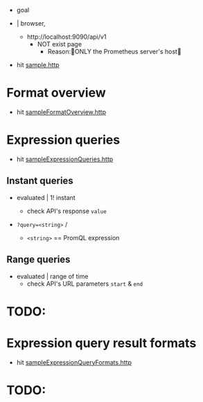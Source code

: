 * goal

* | browser,
  * http://localhost:9090/api/v1
    * NOT exist page
      * Reason:🧠ONLY the Prometheus server's host🧠

* hit [sample.http](sample.http)

# Format overview
* hit [sampleFormatOverview.http](sampleFormatOverview.http)

# Expression queries
* hit [sampleExpressionQueries.http](sampleExpressionQueries.http)
## Instant queries
* evaluated | 1! instant
  * check API's response `value`

* `?query=<string>` /
  * `<string>` == PromQL expression
## Range queries
* evaluated | range of time
  * check API's URL parameters `start` & `end`

# TODO:

# Expression query result formats
* hit [sampleExpressionQueryFormats.http](sampleExpressionQueryFormats.http)

# TODO:
